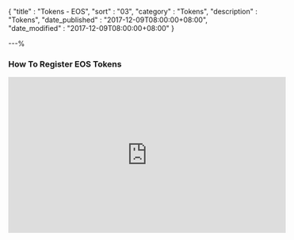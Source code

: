 {
"title"       : "Tokens - EOS",
"sort"        : "03",
"category"    : "Tokens",
"description" : "Tokens",
"date_published" : "2017-12-09T08:00:00+08:00",
"date_modified"  : "2017-12-09T08:00:00+08:00"
}

---%

### How To Register EOS Tokens

<div class="video__wrapper"><iframe width="560" height="315" src="https://www.youtube.com/embed/12BNIQuH4MI" frameborder="0" gesture="media" allow="encrypted-media" allowfullscreen></iframe></div>
